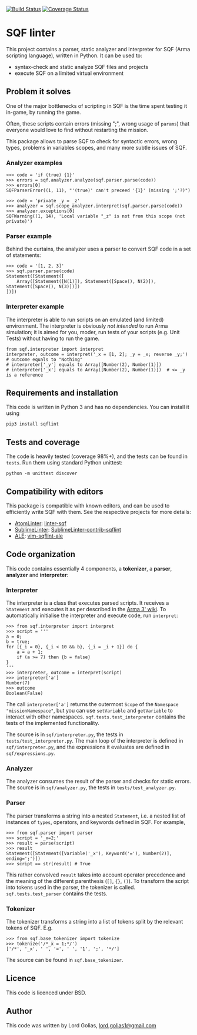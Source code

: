 [![Build Status](https://travis-ci.org/LordGolias/sqf.svg?branch=master)](https://travis-ci.org/LordGolias/sqf)
[![Coverage Status](https://coveralls.io/repos/github/LordGolias/sqf/badge.svg)](https://coveralls.io/github/LordGolias/sqf)

# SQF linter

This project contains a parser, static analyzer and interpreter for
SQF (Arma scripting language), written in Python.
It can be used to:

* syntax-check and static analyze SQF files and projects
* execute SQF on a limited virtual environment

## Problem it solves

One of the major bottlenecks of scripting in SQF is the time spent
testing it in-game, by running the game.

Often, these scripts contain errors (missing ";", wrong usage of `params`) that everyone would
love to find without restarting the mission.

This package allows to parse SQF to check for syntactic errors,
wrong types, problems in variables scopes, and many more subtle issues of SQF.

### Analyzer examples

    >>> code = 'if (true) {1}'
    >>> errors = sqf.analyzer.analyze(sqf.parser.parse(code))
    >>> errors[0]
    SQFParserError((1, 11), "'(true)' can't preceed '{1}' (missing ';'?)")

    >>> code = 'private _y = _z'
    >>> analyzer = sqf.scope_analyzer.interpret(sqf.parser.parse(code))
    >>> analyzer.exceptions[0]
    SQFWarning((1, 14), 'Local variable "_z" is not from this scope (not private)')

### Parser example

Behind the curtains, the analyzer uses a parser to convert SQF code in a set of statements:

    >>> code = '[1, 2, 3]'
    >>> sqf.parser.parse(code)
    Statement([Statement([
        Array([Statement([N(1)]), Statement([Space(), N(2)]), Statement([Space(), N(3)])])
    ])])

### Interpreter example

The interpreter is able to run scripts on an emulated (and limited) environment.
The interpreter is obviously *not intended* to run Arma simulation; it is
aimed for you, moder, run tests of your scripts (e.g. Unit Tests)
without having to run the game.

    from sqf.interpreter import interpret
    interpreter, outcome = interpret('_x = [1, 2]; _y = _x; reverse _y;')
    # outcome equals to "Nothing"
    # interpreter['_y'] equals to Array([Number(2), Number(1)])
    # interpreter['_x'] equals to Array([Number(2), Number(1)])  # <= _y is a reference

## Requirements and installation

This code is written in Python 3 and has no dependencies. You can install it using 

    pip3 install sqflint

## Tests and coverage

The code is heavily tested (coverage 98%+), and the tests
can be found in `tests`. Run them using standard Python unittest:

    python -m unittest discover

## Compatibility with editors

This package is compatible with known editors, and can be used to efficiently write SQF
with them. See the respective projects for more details:

* [AtomLinter](https://atomlinter.github.io/): [linter-sqf](https://github.com/LordGolias/linter-sqf)
* [SublimeLinter](http://www.sublimelinter.com/en/latest/): [SublimeLinter-contrib-sqflint](https://github.com/LordGolias/SublimeLinter-contrib-sqflint)
* [ALE](https://github.com/dense-analysis/ale): [vim-sqflint-ale](https://github.com/jonpas/vim-sqflint-ale)

## Code organization

This code contains essentially 4 components, a **tokenizer**, a **parser**, **analyzer** and **interpreter**:

### Interpreter

The interpreter is a class that executes parsed scripts. It receives a 
`Statement` and executes it as per described in the [Arma 3' wiki](https://community.bistudio.com/wiki).
To automatically initialise the interpreter and execute code, run `interpret`: 
 
    >>> from sqf.interpreter import interpret
    >>> script = '''
    a = 0;
    b = true;
    for [{_i = 0}, {_i < 10 && b}, {_i = _i + 1}] do {
        a = a + 1;
        if (a >= 7) then {b = false}
    }
    '''
    >>> interpreter, outcome = interpret(script)
    >>> interpreter['a']
    Number(7)
    >>> outcome
    Boolean(False)

The call `interpreter['a']` returns the outermost `Scope`
of the `Namespace` `"missionNamespace"`, but you can use `setVariable`
and `getVariable` to interact with other namespaces.
`sqf.tests.test_interpreter` contains the tests of the implemented functionality.

The source is in `sqf/interpreter.py`, the tests in `tests/test_interpreter.py`.
The main loop of the interpreter is defined in `sqf/interpreter.py`, and the 
expressions it evaluates are defined in `sqf/expressions.py`.

### Analyzer

The analyzer consumes the result of the parser and checks for static errors.
The source is in `sqf/analyzer.py`, the tests in `tests/test_analyzer.py`.

### Parser

The parser transforms a string into a nested `Statement`, i.e. 
a nested list of instances of `types`, operators, and keywords defined in SQF.
For example,

    >>> from sqf.parser import parser
    >>> script = '_x=2;'
    >>> result = parse(script)
    >>> result
    Statement([Statement([Variable('_x'), Keyword('='), Number(2)], ending=';')])
    >>> script == str(result) # True

This rather convolved `result` takes into account operator precedence and
the meaning of the different parenthesis (`[]`, `{}`, `()`).
To transform the script into tokens used in the parser, the tokenizer is called.
`sqf.tests.test_parser` contains the tests.

### Tokenizer

The tokenizer transforms a string into a list of tokens split by the 
relevant tokens of SQF. E.g.

    >>> from sqf.base_tokenizer import tokenize
    >>> tokenize('/*_x = 1;*/')
    ['/*', '_x', ' ', '=', ' ', '1', ';', '*/']

The source can be found in `sqf.base_tokenizer`.

## Licence

This code is licenced under BSD.

## Author

This code was written by Lord Golias, lord.golias1@gmail.com
